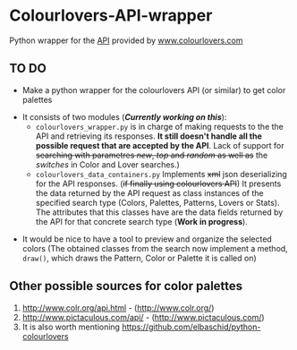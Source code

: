 # Colourlovers-API-wrapper
Python wrapper for the [API](http://www.colourlovers.com/api) provided by www.colourlovers.com

## TO DO
- Make a python wrapper for the colourlovers API (or similar) to get color palettes
 * It consists of two modules (**_Currently working on this_**):
    - ```colourlovers_wrapper.py``` is in charge of making requests to the the API and retrieving its responses. **It still doesn't handle all the possible request that are accepted by the API**. Lack of support for ~~searching with parametres _new_, _top_ and _random_ as well as~~ the _switches_ in Color and Lover searches.)
    - ```colourlovers_data_containers.py``` Implements ~~xml~~ json deserializing for the API responses. (~~if finally using colourlovers API~~) It presents the data returned by the API request as class instances of the specified search type (Colors, Palettes, Patterns, Lovers or Stats). The attributes that this classes have are the data fields returned by the API for that concrete search type (**Work in progress**).
- It would be nice to have a tool to preview and organize the selected colors (The obtained classes from the search now implement a method, ```draw()```, which draws the Pattern, Color or Palette it is called on)

## Other possible sources for color palettes
1. http://www.colr.org/api.html - (http://www.colr.org/)
2. http://www.pictaculous.com/api/ - (http://www.pictaculous.com/)
3. It is also worth mentioning https://github.com/elbaschid/python-colourlovers
